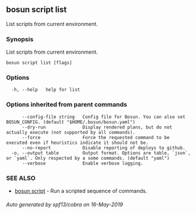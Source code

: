 ## bosun script list

List scripts from current environment.

### Synopsis

List scripts from current environment.

```
bosun script list [flags]
```

### Options

```
  -h, --help   help for list
```

### Options inherited from parent commands

```
      --config-file string   Config file for Bosun. You can also set BOSUN_CONFIG. (default "$HOME/.bosun/bosun.yaml")
      --dry-run              Display rendered plans, but do not actually execute (not supported by all commands).
      --force                Force the requested command to be executed even if heuristics indicate it should not be.
      --no-report            Disable reporting of deploys to github.
  -o, --output table         Output format. Options are table, `json`, or `yaml`. Only respected by a some commands. (default "yaml")
      --verbose              Enable verbose logging.
```

### SEE ALSO

* [bosun script](bosun_script.md)	 - Run a scripted sequence of commands.

###### Auto generated by spf13/cobra on 16-May-2019
